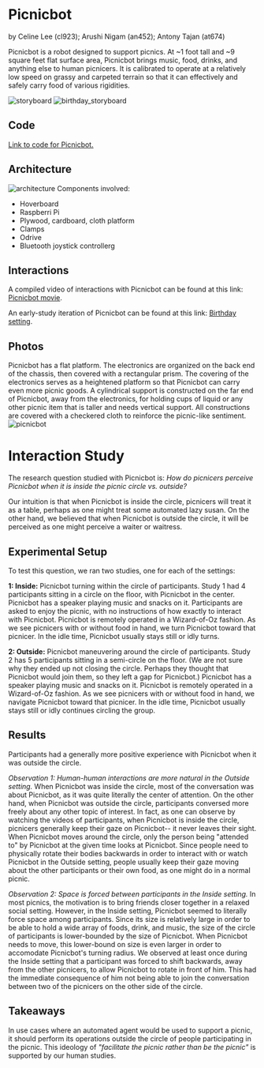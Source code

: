 # Picnicbot

by Celine Lee (cl923); Arushi Nigam (an452); Antony Tajan (at674)

Picnicbot is a robot designed to support picnics. At ~1 foot tall and ~9 square feet flat surface area, Picnicbot brings music, food, drinks, and anything else to human picnicers. It is calibrated to operate at a relatively low speed on grassy and carpeted terrain so that it can effectively and safely carry food of various rigidities.

![storyboard](Lab6/storyboard.jpg?raw=true)
![birthday_storyboard](Lab7/storyboard.png)

## Code
[Link to code for Picnicbot.](https://github.com/Arushi1912/Mobile_HRI_Lab_Hub)

## Architecture
![architecture](https://github.com/celine-lee/Mobile_HRI_Lab_Hub/assets/22714518/543ca47d-fc7b-4530-9b36-78d093bfc06f)
Components involved:
* Hoverboard
* Raspberri Pi
* Plywood, cardboard, cloth platform
* Clamps
* Odrive
* Bluetooth joystick controllerg

## Interactions
A compiled video of interactions with Picnicbot can be found at this link: [Picnicbot movie](https://drive.google.com/file/d/1ZNNgP3XWHHizdWEf-BpbTmtPwc-Q37ql/view?usp=share_link).

An early-study iteration of Picnicbot can be found at this link: [Birthday setting](https://drive.google.com/file/d/12mH_IeXst_O7y7-rBL7wbF19mndPTdtT/view?usp=sharing).

## Photos
Picnicbot has a flat platform. The electronics are organized on the back end of the chassis, then covered with a rectangular prism. The covering of the electronics serves as a heightened platform so that Picnicbot can carry even more picnic goods. A cylindrical support is constructed on the far end of Picnicbot, away from the electronics, for holding cups of liquid or any other picnic item that is taller and needs vertical support. All constructions are covered with a checkered cloth to reinforce the picnic-like sentiment.
![picnicbot](picnicbot.jpeg)

# Interaction Study

The research question studied with Picnicbot is: *How do picnicers perceive Picnicbot when it is inside the picnic circle vs. outside?*

Our intuition is that when Picnicbot is inside the circle, picnicers will treat it as a table, perhaps as one might treat some automated lazy susan. On the other hand, we believed that when Picnicbot is outside the circle, it will be perceived as one might perceive a waiter or waitress.

## Experimental Setup
To test this question, we ran two studies, one for each of the settings:

**1: Inside:** Picnicbot turning within the circle of participants.
Study 1 had 4 participants sitting in a circle on the floor, with Picnicbot in the center. Picnicbot has a speaker playing music and snacks on it. Participants are asked to enjoy the picnic, with no instructions of how exactly to interact with Picnicbot. 
Picnicbot is remotely operated in a Wizard-of-Oz fashion. As we see picnicers with or without food in hand, we turn Picnicbot toward that picnicer. In the idle time, Picnicbot usually stays still or idly turns. 

**2: Outside:** Picnicbot maneuvering around the circle of participants.
Study 2 has 5 participants sitting in a semi-circle on the floor. (We are not sure why they ended up not closing the circle. Perhaps they thought that Picnicbot would join them, so they left a gap for Picnicbot.) Picnicbot has a speaker playing music and snacks on it.
Picnicbot is remotely operated in a Wizard-of-Oz fashion. As we see picnicers with or without food in hand, we navigate Picnicbot toward that picnicer. In the idle time, Picnicbot usually stays still or idly continues circling the group. 

## Results
Participants had a generally more positive experience with Picnicbot when it was outside the circle. 

*Observation 1: Human-human interactions are more natural in the Outside setting.* When Picnicbot was inside the circle, most of the conversation was about Picnicbot, as it was quite literally the center of attention. On the other hand, when Picnicbot was outside the circle, participants conversed more freely about any other topic of interest. 
In fact, as one can observe by watching the videos of participants, when Picnicbot is inside the circle, picnicers generally keep their gaze on Picnicbot-- it never leaves their sight. When Picnicbot moves around the circle, only the person being "attended to" by Picnicbot at the given time looks at Picnicbot.
Since people need to physically rotate their bodies backwards in order to interact with or watch Picnicbot in the Outside setting, people usually keep their gaze moving about the other participants or their own food, as one might do in a normal picnic.

*Observation 2: Space is forced between participants in the Inside setting.* In most picnics, the motivation is to bring friends closer together in a relaxed social setting. 
However, in the Inside setting, Picnicbot seemed to literally force space among participants. Since its size is relatively large in order to be able to hold a wide array of foods, drink, and music, the size of the circle of participants is lower-bounded by the size of Picnicbot. 
When Picnicbot needs to move, this lower-bound on size is even larger in order to accomodate Picnicbot's turning radius. We observed at least once during the Inside setting that a participant was forced to shift backwards, away from the other picnicers, to allow Picnicbot to rotate in front of him. 
This had the immediate consequence of him not being able to join the conversation between two of the picnicers on the other side of the circle.


## Takeaways
In use cases where an automated agent would be used to support a picnic, it should perform its operations outside the circle of people participating in the picnic. 
This ideology of *"facilitate the picnic rather than be the picnic"* is supported by our human studies. 
